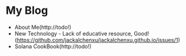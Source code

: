 # My Blog
- About Me(http://todo!)
- New Technology - Lack of educative resource, Good! (https://github.com/jackalchenxu/jackalchenxu.github.io/issues/1)
- Solana CookBook(http://todo!)
